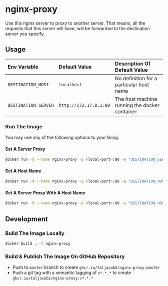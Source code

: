 # nginx-proxy

Use this nginx server to proxy to another server.
That means, all the requests that this server will have, will be forwarded to the destination server you specify.

## Usage

|Env Variable|Default Value|Description Of Default Value|
|:---|:---|:---|
|`DESTINATION_HOST`|`localhost`|No definition for a particular host name|
|`DESTINATION_SERVER`|`http://172.17.0.1:80`|The host machine running the docker container|

### Run The Image

You may use any of the following options to your liking:

#### Set A Server Proxy

```sh
docker run -d --name nginx-proxy -p <local-port>:80 -e "DESTINATION_SERVER=http://<destination-ip>:<destination-port>" ghcr.io/taljacob2/nginx-proxy
```

#### Set A Host Name

```sh
docker run -d --name nginx-proxy -p <local-port>:80 -e "DESTINATION_HOST=<app.example.com>" ghcr.io/taljacob2/nginx-proxy
```

#### Set A Server Proxy With A Host Name

```sh
docker run -d --name nginx-proxy -p <local-port>:80 -e "DESTINATION_HOST=<app.example.com>" -e "DESTINATION_SERVER=http://<destination-ip>:<destination-port>" ghcr.io/taljacob2/nginx-proxy
```

## Development

### Build The Image Locally

```sh
docker build . -t nginx-proxy
```

### Build & Publish The Image On GitHub Repository

- Push to `master` branch to create `ghcr.io/taljacob2/nginx-proxy:master`
- Push a git tag with a semantic tagging of `v*.*.*` to create `ghcr.io/taljacob2/nginx-proxy:v*.*.*`
